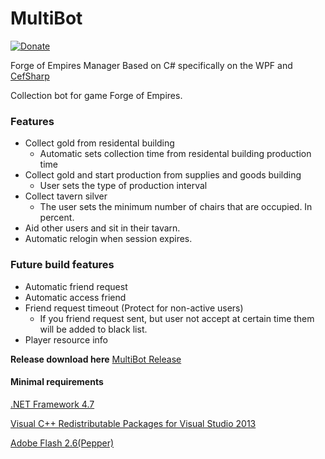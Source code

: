 # MultiBot
[![Donate](https://img.shields.io/badge/Donate-PayPal-green.svg)](https://www.paypal.com/cgi-bin/webscr?cmd=_donations&business=VX28FMAVDBV9E&lc=CZ&item_name=Inferius&item_number=FoE%20Bot&currency_code=USD&bn=PP%2dDonationsBF%3abtn_donate_SM%2egif%3aNonHosted)

Forge of Empires Manager
Based on C# specifically on the WPF and [CefSharp](https://github.com/cefsharp/CefSharp)

Collection bot for game Forge of Empires.

### Features
* Collect gold from residental building
  * Automatic sets collection time from residental building production time
* Collect gold and start production from supplies and goods building
  * User sets the type of production interval
* Collect tavern silver
  * The user sets the minimum number of chairs that are occupied. In percent.
* Aid other users and sit in their tavarn.
* Automatic relogin when session expires.

### Future build features
* Automatic friend request
* Automatic access friend
* Friend request timeout (Protect for non-active users)
  * If you friend request sent, but user not accept at certain time them will be added to black list.
* Player resource info

**Release download here**
[MultiBot Release](http://dl.michalosoft.cz/subdomains/dl/MultiBot/Release/)

#### Minimal requirements
[.NET Framework 4.7](https://www.microsoft.com/en-us/download/details.aspx?id=55170)

[Visual C++ Redistributable Packages for Visual Studio 2013](http://www.microsoft.com/en-us/download/details.aspx?id=40784)

[Adobe Flash 2.6(Pepper)](http://dl.michalosoft.cz/subdomains/dl/MultiBot/Release/flashplayer26pp_fa_install.exe)
